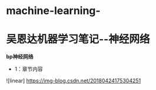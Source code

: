 # machine-learning-
# 吴恩达机器学习笔记--神经网络

  **bp神经网络**

* 1：章节内容

 ![linear] https://img-blog.csdn.net/20180424175304251
 
